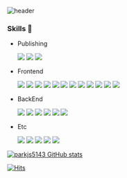 ![header](https://capsule-render.vercel.app/api?type=rounded&color=timeGradient&text=Welcome%20to%20soon's%20GitHub%20👋&animation=twinkling&fontSize=40&fontAlignY=50&fontAlign=50&height=180)

### Skills 🧩

- Publishing
  
   <a href="#" target="_blank"><img src="https://img.shields.io/badge/html5-E34F26?style=flat-square&logo=html5&logoColor=fff"/></a>
<a href="#" target="_blank"><img src="https://img.shields.io/badge/css3-1572B6?style=flat-square&logo=css3&logoColor=fff"/></a>
<a href="#" target="_blank"><img src="https://img.shields.io/badge/tailwindcss-06B6D4?style=flat-square&logo=tailwindcss&logoColor=fff"/></a>
<!--<a href="#" target="_blank"><img src="https://img.shields.io/badge/styled components-DB7093?style=flat-square&logo=styledcomponents&logoColor=fff"/></a>
<a href="#" target="_blank"><img src="https://img.shields.io/badge/bootstrap-7952B3?style=flat-square&logo=bootstrap&logoColor=fff"/></a>-->
<!--<a href="#" target="_blank"><img src="https://img.shields.io/badge/materialUI-757575?style=flat-square&logo=materialdesign&logoColor=fff"/></a>-->

- Frontend

   <a href="#" target="_blank"><img src="https://img.shields.io/badge/javascript-F7DF1E?style=flat-square&logo=javascript&logoColor=000"/></a>
<a href="#" target="_blank"><img src="https://img.shields.io/badge/typescript-3178C6?style=flat-square&logo=typescript&logoColor=fff"/></a>
<a href="#" target="_blank"><img src="https://img.shields.io/badge/react-61DAFB?style=flat-square&logo=react&logoColor=222"/></a>
<a href="#" target="_blank"><img src="https://img.shields.io/badge/next.js-222?style=flat-square&logo=next.js&logoColor=fff"/></a>
<a href="#" target="_blank"><img src="https://img.shields.io/badge/react native-018EF5?style=flat-square&logo=react&logoColor=fff"/></a>
<a href="#" target="_blank"><img src="https://img.shields.io/badge/mobX-FF9955?style=flat-square&logo=mobx&logoColor=fff"/></a>
<a href="#" target="_blank"><img src="https://img.shields.io/badge/recoil-3578E5?style=flat-square&logo=recoil&logoColor=fff"/></a>
<a href="#" target="_blank"><img src="https://img.shields.io/badge/redux-764ABC?style=flat-square&logo=redux&logoColor=fff"/></a>
<a href="#" target="_blank"><img src="https://img.shields.io/badge/zustand-222?style=flat-square"/></a>
<a href="#" target="_blank"><img src="https://img.shields.io/badge/reacth hook form-EC5990?style=flat-square&logo=reacthookform&logoColor=fff"/></a>
<a href="#" target="_blank"><img src="https://img.shields.io/badge/reactQuery-FF4154?style=flat-square&logo=reactquery&logoColor=fff"/></a>
<a href="#" target="_blank"><img src="https://img.shields.io/badge/i18next-26A69A?style=flat-square&logo=i18next&logoColor=fff"/></a>
<!--
<a href="#" target="_blank"><img src="https://img.shields.io/badge/eslint-4B32C3?style=flat-square&logo=eslint&logoColor=fff"/></a>
<a href="#" target="_blank"><img src="https://img.shields.io/badge/husky-bc3433?style=flat-square&logo=husky&logoColor=fff"/></a>
<a href="#" target="_blank"><img src="https://img.shields.io/badge/metro-EF4242?style=flat-square&logo=metro&logoColor=fff"/></a>
<a href="#" target="_blank"><img src="https://img.shields.io/badge/craco-28dfb7?style=flat-square"/></a>
<a href="#" target="_blank"><img src="https://img.shields.io/badge/babel-F9DC3E?style=flat-square&logo=babel&logoColor=000"/></a>
<a href="#" target="_blank"><img src="https://img.shields.io/badge/webpack-8DD6F9?style=flat-square&logo=webpack&logoColor=000"/></a>-->

- BackEnd
  
   <a href="#" target="_blank"><img src="https://img.shields.io/badge/java-13C100?style=flat-square"/></a>
<a href="#" target="_blank"><img src="https://img.shields.io/badge/spring-6DB33F?style=flat-square&logo=spring&logoColor=fff"/></a>
<a href="#" target="_blank"><img src="https://img.shields.io/badge/spring boot-6DB33F?style=flat-square&logo=springboot&logoColor=fff"/></a>
<a href="#" target="_blank"><img src="https://img.shields.io/badge/mybatis-08c?style=flat-square"/></a>
<a href="#" target="_blank"><img src="https://img.shields.io/badge/mysql-4479A1?style=flat-square&logo=mysql&logoColor=fff"/></a>
<a href="#" target="_blank"><img src="https://img.shields.io/badge/vercel-000?style=flat-square&logo=vercel&logoColor=fff"/></a>

- Etc

   <a href="#" target="_blank"><img src="https://img.shields.io/badge/git-F05032?style=flat-square&logo=git&logoColor=fff"/></a>
<a href="#" target="_blank"><img src="https://img.shields.io/badge/gitLab-FC6D26?style=flat-square&logo=gitLab&logoColor=fff"/></a>
<a href="#" target="_blank"><img src="https://img.shields.io/badge/notion-000?style=flat-square&logo=notion&logoColor=fff"/></a>
<a href="#" target="_blank"><img src="https://img.shields.io/badge/slack-4A154B?style=flat-square&logo=slack&logoColor=fff"/></a>
<a href="#" target="_blank"><img src="https://img.shields.io/badge/figma-F24E1E?style=flat-square&logo=figma&logoColor=fff"/></a>

   
[![parkjs5143 GitHub stats](https://github-readme-stats.vercel.app/api?username=parkjs5143&include_all_commits=true&show_icons=true&theme=cobalt)](https://github.com/parkjs5143/github-readme-stats)

[![Hits](https://hits.seeyoufarm.com/api/count/incr/badge.svg?url=https%3A%2F%2Fgithub.com%2Fparkjs5143&count_bg=%23FFB6F3&title_bg=%23555555&icon=&icon_color=%23E7E7E7&title=GITHUB&edge_flat=false)](https://hits.seeyoufarm.com)  

